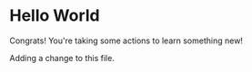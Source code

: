 # Hello World

Congrats! You're taking some actions to learn something new!

Adding a change to this file.
